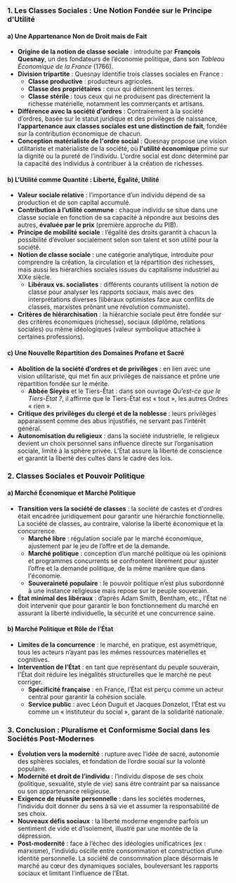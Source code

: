 ### 1. Les Classes Sociales : Une Notion Fondée sur le Principe d'Utilité

#### a) Une Appartenance Non de Droit mais de Fait
- **Origine de la notion de classe sociale** : introduite par **François Quesnay**, un des fondateurs de l’économie politique, dans son _Tableau Économique de la France_ (1766). 
- **Division tripartite** : Quesnay identifie trois classes sociales en France :
  - **Classe productive** : producteurs agricoles.
  - **Classe des propriétaires** : ceux qui détiennent les terres.
  - **Classe stérile** : tous ceux qui ne produisent pas directement la richesse matérielle, notamment les commerçants et artisans.
- **Différence avec la société d'ordres** : Contrairement à la société d’ordres, basée sur le statut juridique et des privilèges de naissance, **l’appartenance aux classes sociales est une distinction de fait**, fondée sur la contribution économique de chacun.
- **Conception matérialiste de l'ordre social** : Quesnay propose une vision utilitariste et matérialiste de la société, où **l'utilité économique** prime sur la dignité ou la pureté de l’individu. L'ordre social est donc déterminé par la capacité des individus à contribuer à la création de richesses.

#### b) L’Utilité comme Quantité : Liberté, Égalité, Utilité
- **Valeur sociale relative** : l’importance d’un individu dépend de sa production et de son capital accumulé. 
- **Contribution à l’utilité commune** : chaque individu se situe dans une classe sociale en fonction de sa capacité à répondre aux besoins des autres, **évaluée par le prix** (première approche du PIB).
- **Principe de mobilité sociale** : l’égalité des droits garantit à chacun la possibilité d’évoluer socialement selon son talent et son utilité pour la société.
- **Notion de classe sociale** : une catégorie analytique, introduite pour comprendre la création, la circulation et la répartition des richesses, mais aussi les hiérarchies sociales issues du capitalisme industriel au XIXe siècle.
  - **Libéraux vs. socialistes** : différents courants utilisent la notion de classe pour analyser les rapports sociaux, mais avec des interprétations diverses (libéraux optimistes face aux conflits de classes, marxistes prônant une révolution communiste).
- **Critères de hiérarchisation** : la hiérarchie sociale peut être fondée sur des critères économiques (richesse), sociaux (diplôme, relations sociales) ou même idéologiques (valeur symbolique attachée à certaines professions).

#### c) Une Nouvelle Répartition des Domaines Profane et Sacré
- **Abolition de la société d’ordres et de privilèges** : en lien avec une vision utilitariste, qui met fin aux privilèges de naissance et prône une répartition fondée sur le mérite.
  - **Abbée Sieyès** et le Tiers-État : dans son ouvrage _Qu’est-ce que le Tiers-État ?_, il affirme que le Tiers-État est « tout », les autres Ordres « rien ».
- **Critique des privilèges du clergé et de la noblesse** : leurs privilèges apparaissent comme des abus injustifiés, ne servant pas l’intérêt général.
- **Autonomisation du religieux** : dans la société industrielle, le religieux devient un choix personnel sans influence directe sur l’organisation sociale, limité à la sphère privée. L’État assure la liberté de conscience et garantit la liberté des cultes dans le cadre des lois.

### 2. Classes Sociales et Pouvoir Politique

#### a) Marché Économique et Marché Politique
- **Transition vers la société de classes** : la société de castes et d'ordres était encadrée juridiquement pour garantir une hiérarchie fonctionnelle. La société de classes, au contraire, valorise la liberté économique et la concurrence.
  - **Marché libre** : régulation sociale par le marché économique, ajustement par le jeu de l’offre et de la demande.
  - **Marché politique** : conception d’un marché politique où les opinions et programmes concurrents se confrontent librement pour ajuster l’offre et la demande politique, de la même manière que dans l'économie.
  - **Souveraineté populaire** : le pouvoir politique n’est plus subordonné à une instance religieuse mais repose sur le peuple souverain.
- **État minimal des libéraux** : d’après Adam Smith, Bentham, etc., l'État ne doit intervenir que pour garantir le bon fonctionnement du marché en assurant la liberté individuelle, la sécurité et une concurrence saine.

#### b) Marché Politique et Rôle de l’État
- **Limites de la concurrence** : le marché, en pratique, est asymétrique, tous les acteurs n’ayant pas les mêmes ressources matérielles et cognitives.
- **Intervention de l’État** : en tant que représentant du peuple souverain, l'État doit réduire les inégalités structurelles que le marché ne peut corriger.
  - **Spécificité française** : en France, l’État est perçu comme un acteur central pour garantir la cohésion sociale. 
  - **Service public** : avec Léon Duguit et Jacques Donzelot, l’État est vu comme un « instituteur du social », garant de la solidarité nationale.

### 3. Conclusion : Pluralisme et Conformisme Social dans les Sociétés Post-Modernes

- **Évolution vers la modernité** : rupture avec l’idée de sacré, autonomie des sphères sociales, et fondation de l’ordre social sur la volonté populaire.
- **Modernité et droit de l’individu** : l’individu dispose de ses choix (politique, sexualité, style de vie) sans être contraint par sa naissance ou son appartenance religieuse. 
- **Exigence de réussite personnelle** : dans les sociétés modernes, l’individu doit donner du sens à sa vie et assumer la responsabilité de ses choix.
- **Nouveaux défis sociaux** : la liberté moderne engendre parfois un sentiment de vide et d’isolement, illustré par une montée de la dépression.
- **Post-modernité** : face à l’échec des idéologies unificatrices (ex : marxisme), l’individu oscille entre consommation et construction d’une identité personnelle. La société de consommation place désormais le marché au cœur des dynamiques sociales, bouleversant les rapports sociaux et limitant l’influence de l’État.
